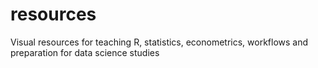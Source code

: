 # resources
Visual resources for teaching R, statistics, econometrics, workflows and preparation for data science studies

